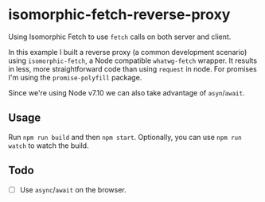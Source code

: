 # isomorphic-fetch-reverse-proxy
Using Isomorphic Fetch to use `fetch` calls on both server and client. 

In this example I built a reverse proxy (a common development scenario) using `isomorphic-fetch`, a Node compatible `whatwg-fetch` wrapper. It results in less, more straightforward code than using `request` in node. For promises I'm using the `promise-polyfill` package.

Since we're using Node v7.10 we can also take advantage of `asyn`/`await`. 

## Usage

Run `npm run build` and then `npm start`. Optionally, you can use `npm run watch` to watch the build.

## Todo

- [ ] Use `async`/`await` on the browser.